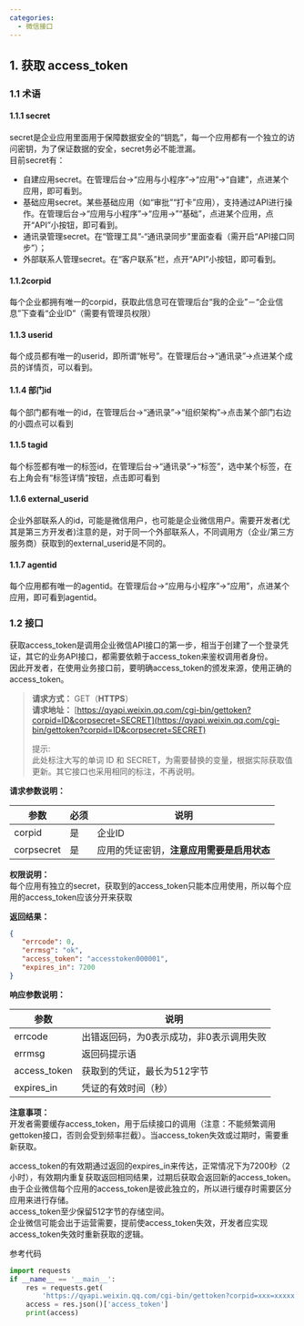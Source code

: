 ```yaml
---
categories:
  - 微信接口
---
```

## 1. 获取 access_token
### 1.1 术语
#### 1.1.1 secret
secret是企业应用里面用于保障数据安全的“钥匙”，每一个应用都有一个独立的访问密钥，为了保证数据的安全，secret务必不能泄漏。  
目前secret有：

- 自建应用secret。在管理后台->“应用与小程序”->“应用”->“自建”，点进某个应用，即可看到。
- 基础应用secret。某些基础应用（如“审批”“打卡”应用），支持通过API进行操作。在管理后台->“应用与小程序”->“应用->”“基础”，点进某个应用，点开“API”小按钮，即可看到。
- 通讯录管理secret。在“管理工具”-“通讯录同步”里面查看（需开启“API接口同步”）；
- 外部联系人管理secret。在“客户联系”栏，点开“API”小按钮，即可看到。

#### 1.1.2corpid
每个企业都拥有唯一的corpid，获取此信息可在管理后台“我的企业”－“企业信息”下查看“企业ID”（需要有管理员权限）

#### 1.1.3 userid
每个成员都有唯一的userid，即所谓“帐号”。在管理后台->“通讯录”->点进某个成员的详情页，可以看到。

#### 1.1.4 部门id
每个部门都有唯一的id，在管理后台->“通讯录”->“组织架构”->点击某个部门右边的小圆点可以看到

#### 1.1.5 tagid
每个标签都有唯一的标签id，在管理后台->“通讯录”->“标签”，选中某个标签，在右上角会有“标签详情”按钮，点击即可看到

#### 1.1.6 external_userid
企业外部联系人的id，可能是微信用户，也可能是企业微信用户。需要开发者(尤其是第三方开发者)注意的是，对于同一个外部联系人，不同调用方（企业/第三方服务商）获取到的external_userid是不同的。

#### 1.1.7 agentid
每个应用都有唯一的agentid。在管理后台->“应用与小程序”->“应用”，点进某个应用，即可看到agentid。


### 1.2 接口

获取access_token是调用企业微信API接口的第一步，相当于创建了一个登录凭证，其它的业务API接口，都需要依赖于access_token来鉴权调用者身份。  
因此开发者，在使用业务接口前，要明确access_token的颁发来源，使用正确的access_token。


>
> **请求方式：** GET（**HTTPS**）  
> **请求地址：** [https://qyapi.weixin.qq.com/cgi-bin/gettoken?corpid=ID&corpsecret=SECRET](https://qyapi.weixin.qq.com/cgi-bin/gettoken?corpid=ID&corpsecret=SECRET)  
> 
> 提示:  
> 此处标注大写的单词 ID 和 SECRET，为需要替换的变量，根据实际获取值更新。其它接口也采用相同的标注，不再说明。
 
  
**请求参数说明：**

|参数|必须|说明|
|---|---|---|
|corpid|是|企业ID|
|corpsecret|是|应用的凭证密钥，**注意应用需要是启用状态**|


**权限说明：**  
每个应用有独立的secret，获取到的access_token只能本应用使用，所以每个应用的access_token应该分开来获取

**返回结果：**
```json
{
   "errcode": 0,
   "errmsg": "ok",
   "access_token": "accesstoken000001",
   "expires_in": 7200
}
```

**响应参数说明：**

|参数|说明|
|---|---|
|errcode|出错返回码，为0表示成功，非0表示调用失败|
|errmsg|返回码提示语|
|access_token|获取到的凭证，最长为512字节|
|expires_in|凭证的有效时间（秒）|

**注意事项：**  
开发者需要缓存access_token，用于后续接口的调用（注意：不能频繁调用gettoken接口，否则会受到频率拦截）。当access_token失效或过期时，需要重新获取。

access_token的有效期通过返回的expires_in来传达，正常情况下为7200秒（2小时），有效期内重复获取返回相同结果，过期后获取会返回新的access_token。  
由于企业微信每个应用的access_token是彼此独立的，所以进行缓存时需要区分应用来进行存储。  
access_token至少保留512字节的存储空间。  
企业微信可能会出于运营需要，提前使access_token失效，开发者应实现access_token失效时重新获取的逻辑。


参考代码
```python
import requests
if __name__ == '__main__':
    res = requests.get(
        'https://qyapi.weixin.qq.com/cgi-bin/gettoken?corpid=xxx=xxxxx')
    access = res.json()['access_token']
    print(access)
```

